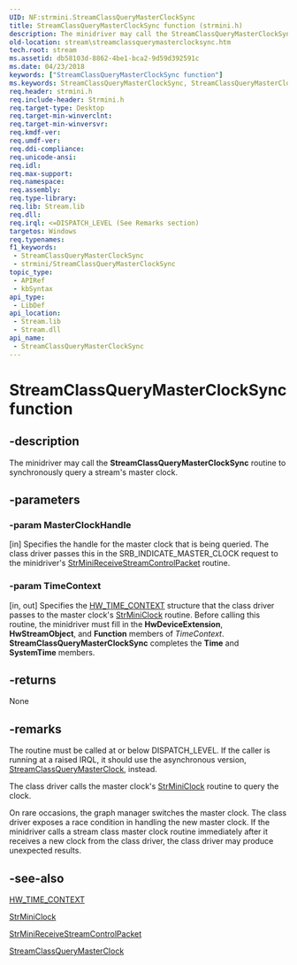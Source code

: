 ```yaml
---
UID: NF:strmini.StreamClassQueryMasterClockSync
title: StreamClassQueryMasterClockSync function (strmini.h)
description: The minidriver may call the StreamClassQueryMasterClockSync routine to synchronously query a stream's master clock.
old-location: stream\streamclassquerymasterclocksync.htm
tech.root: stream
ms.assetid: db58103d-8862-4be1-bca2-9d59d392591c
ms.date: 04/23/2018
keywords: ["StreamClassQueryMasterClockSync function"]
ms.keywords: StreamClassQueryMasterClockSync, StreamClassQueryMasterClockSync routine [Streaming Media Devices], strclass-routines_32944030-bbcb-4f21-98cd-09c77ad3cd53.xml, stream.streamclassquerymasterclocksync, strmini/StreamClassQueryMasterClockSync
req.header: strmini.h
req.include-header: Strmini.h
req.target-type: Desktop
req.target-min-winverclnt: 
req.target-min-winversvr: 
req.kmdf-ver: 
req.umdf-ver: 
req.ddi-compliance: 
req.unicode-ansi: 
req.idl: 
req.max-support: 
req.namespace: 
req.assembly: 
req.type-library: 
req.lib: Stream.lib
req.dll: 
req.irql: <=DISPATCH_LEVEL (See Remarks section)
targetos: Windows
req.typenames: 
f1_keywords:
 - StreamClassQueryMasterClockSync
 - strmini/StreamClassQueryMasterClockSync
topic_type:
 - APIRef
 - kbSyntax
api_type:
 - LibDef
api_location:
 - Stream.lib
 - Stream.dll
api_name:
 - StreamClassQueryMasterClockSync
---
```


# StreamClassQueryMasterClockSync function


## -description

The minidriver may call the <b>StreamClassQueryMasterClockSync</b> routine to synchronously query a stream's master clock.

## -parameters

### -param MasterClockHandle 

[in]
Specifies the handle for the master clock that is being queried. The class driver passes this in the SRB_INDICATE_MASTER_CLOCK request to the minidriver's <a href="/previous-versions/ff568467(v=vs.85)">StrMiniReceiveStreamControlPacket</a> routine.

### -param TimeContext 

[in, out]
Specifies the <a href="/windows-hardware/drivers/ddi/strmini/ns-strmini-_hw_time_context">HW_TIME_CONTEXT</a> structure that the class driver passes to the master clock's <a href="/windows-hardware/drivers/ddi/strmini/nc-strmini-phw_query_clock_routine">StrMiniClock</a> routine. Before calling this routine, the minidriver must fill in the <b>HwDeviceExtension</b>, <b>HwStreamObject</b>, and <b>Function</b> members of <i>TimeContext</i>. <b>StreamClassQueryMasterClockSync</b> completes the <b>Time</b> and <b>SystemTime</b> members.

## -returns

None

## -remarks

The routine must be called at or below DISPATCH_LEVEL. If the caller is running at a raised IRQL, it should use the asynchronous version, <a href="/windows-hardware/drivers/ddi/strmini/nf-strmini-streamclassquerymasterclock">StreamClassQueryMasterClock</a>, instead.

The class driver calls the master clock's <a href="/windows-hardware/drivers/ddi/strmini/nc-strmini-phw_query_clock_routine">StrMiniClock</a> routine to query the clock.

On rare occasions, the graph manager switches the master clock. The class driver exposes a race condition in handling the new master clock. If the minidriver calls a stream class master clock routine immediately after it receives a new clock from the class driver, the class driver may produce unexpected results.

## -see-also

<a href="/windows-hardware/drivers/ddi/strmini/ns-strmini-_hw_time_context">HW_TIME_CONTEXT</a>



<a href="/windows-hardware/drivers/ddi/strmini/nc-strmini-phw_query_clock_routine">StrMiniClock</a>



<a href="/previous-versions/ff568467(v=vs.85)">StrMiniReceiveStreamControlPacket</a>



<a href="/windows-hardware/drivers/ddi/strmini/nf-strmini-streamclassquerymasterclock">StreamClassQueryMasterClock</a>